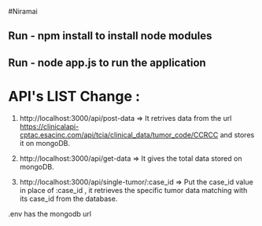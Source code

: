 #Niramai

## Run - npm install to install node modules
## Run - node app.js to run the application

# API's LIST Change : 

1) http://localhost:3000/api/post-data => It retrives data from the url https://clinicalapi-cptac.esacinc.com/api/tcia/clinical_data/tumor_code/CCRCC
 and stores it on mongoDB.
 
2) http://localhost:3000/api/get-data => It gives the total data  stored on mongoDB.

3) http://localhost:3000/api/single-tumor/:case_id => Put the case_id value in place of :case_id , it retrieves the specific tumor data matching with its case_id from the database.

.env has the mongodb url
